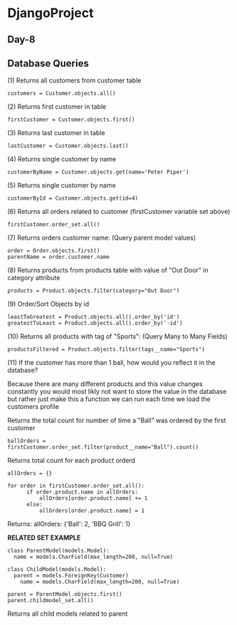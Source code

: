 # DjangoProject
## Day-8

## Database Queries

(1) Returns all customers from customer table
```
customers = Customer.objects.all()
```
(2) Returns first customer in table
```
firstCustomer = Customer.objects.first()
```
(3) Returns last customer in table
```
lastCustomer = Customer.objects.last()
```
(4) Returns single customer by name
```
customerByName = Customer.objects.get(name='Peter Piper')
```
(5) Returns single customer by name
```
customerById = Customer.objects.get(id=4)
```
(6) Returns all orders related to customer (firstCustomer variable set above)
```
firstCustomer.order_set.all()
```
(7) Returns orders customer name: (Query parent model values)
```
order = Order.objects.first() 
parentName = order.customer.name
```
(8) Returns products from products table with value of "Out Door" in category attribute
```
products = Product.objects.filter(category="Out Door")
```
(9) Order/Sort Objects by id
```
leastToGreatest = Product.objects.all().order_by('id') 
greatestToLeast = Product.objects.all().order_by('-id') 
```
(10) Returns all products with tag of "Sports": (Query Many to Many Fields)
```
productsFiltered = Product.objects.filter(tags__name="Sports")
```
(11) If the customer has more than 1 ball, how would you reflect it in the database?

Because there are many different products and this value changes constantly you would most 
likly not want to store the value in the database but rather just make this a function we can run
each time we load the customers profile

Returns the total count for number of time a "Ball" was ordered by the first customer
```
ballOrders = firstCustomer.order_set.filter(product__name="Ball").count()
```
Returns total count for each product orderd
```
allOrders = {}
```
```
for order in firstCustomer.order_set.all():
	  if order.product.name in allOrders:
		  allOrders[order.product.name] += 1
	  else:
		  allOrders[order.product.name] = 1
```
Returns: allOrders: {'Ball': 2, 'BBQ Grill': 1}

**RELATED SET EXAMPLE**
```
class ParentModel(models.Model):
  name = models.CharField(max_length=200, null=True)

class ChildModel(models.Model):
  parent = models.ForeignKey(Customer)
	name = models.CharField(max_length=200, null=True)

parent = ParentModel.objects.first()
parent.childmodel_set.all()
```
Returns all child models related to parent

